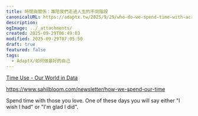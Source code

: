```yaml
---
title: 時間與關係：誰陪我們走過人生的不同階段
canonicalURL: https://adaptx.tw/2025/9/29/who-do-we-spend-time-with-across-our-lifetime
description:
ogImage: ../_attachments/
created: 2025-09-29T06:49:03
modified: 2025-09-29T07:05:50
draft: true
featured: false
tags:
  - AdaptX/如何做最好的自己
---
```


[Time Use - Our World in Data](https://ourworldindata.org/time-use#who-do-we-spend-time-with-across-our-lifetime)

https://www.sahilbloom.com/newsletter/how-we-spend-our-time

Spend time with those you love. One of these days you will say either "I wish I had" or "I'm glad I did".